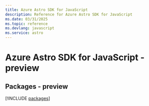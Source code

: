 ```yaml
---
title: Azure Astro SDK for JavaScript
description: Reference for Azure Astro SDK for JavaScript
ms.date: 03/31/2025
ms.topic: reference
ms.devlang: javascript
ms.service: astro
---
```

# Azure Astro SDK for JavaScript - preview
## Packages - preview
[!INCLUDE [packages](astro-index.md)]
